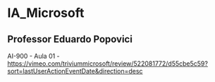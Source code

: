 # IA_Microsoft

## Professor Eduardo Popovici



AI-900 - Aula 01 - https://vimeo.com/triviummicrosoft/review/522081772/d55cbe5c59?sort=lastUserActionEventDate&direction=desc 

